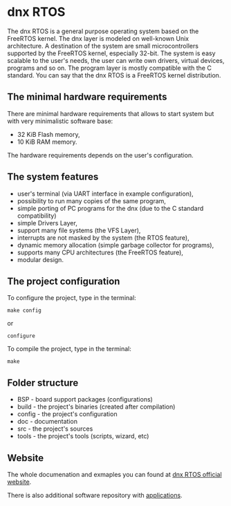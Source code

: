 # dnx RTOS

The dnx RTOS  is  a  general  purpose operating  system  based  on  the FreeRTOS
kernel. The dnx layer is modeled on  well-known Unix architecture. A destination
of  the  system  are  small  microcontrollers supported by the FreeRTOS kernel,
especially  32-bit. The system  is easy scalable to the user's needs,  the user
can write own drivers,  virtual devices, programs and so on. The program layer
is mostly compatible with the C standard. You can say that the dnx RTOS is a
FreeRTOS kernel distribution.

## The minimal hardware requirements
There are minimal hardware requirements that allows to start system but with
very minimalistic software base:
- 32 KiB Flash memory,
- 10 KiB RAM memory.

The hardware requirements depends on the user's configuration.

## The system features
- user's terminal (via UART interface in example configuration),
- possibility to run many copies of the same program,
- simple porting of PC programs for the dnx (due to the C standard compatibility)
- simple Drivers Layer,
- support many file systems (the VFS Layer),
- interrupts are not masked by the system (the RTOS feature),
- dynamic memory allocation (simple garbage collector for programs),
- supports many CPU architectures (the FreeRTOS feature),
- modular design.

## The project configuration
To configure the project, type in the terminal:
```
make config
```
or
```
configure
```

To compile the project, type in the terminal:
```
make
```

## Folder structure
- BSP    - board support packages (configurations)
- build  - the project's binaries (created after compilation)
- config - the project's configuration
- doc    - documentation
- src    - the project's sources
- tools  - the project's tools (scripts, wizard, etc)

## Website
The whole documenation and exmaples you can found at
[dnx RTOS official website](http://www.dnx-rtos.org).

There is also additional software repository with
[applications](https://github.com/devdnl/dnx-rtos-apps).
